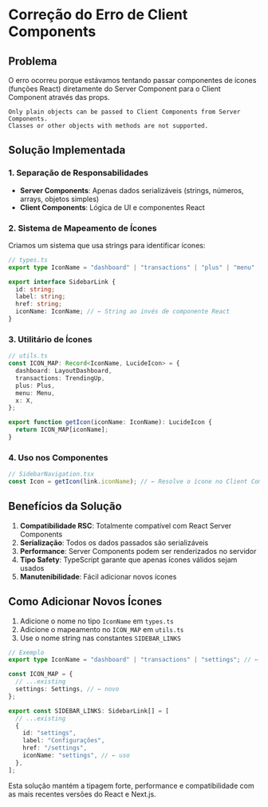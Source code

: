 # Correção do Erro de Client Components

## Problema

O erro ocorreu porque estávamos tentando passar componentes de ícones (funções React) diretamente do Server Component para o Client Component através das props.

```
Only plain objects can be passed to Client Components from Server Components.
Classes or other objects with methods are not supported.
```

## Solução Implementada

### 1. **Separação de Responsabilidades**

- **Server Components**: Apenas dados serializáveis (strings, números, arrays, objetos simples)
- **Client Components**: Lógica de UI e componentes React

### 2. **Sistema de Mapeamento de Ícones**

Criamos um sistema que usa strings para identificar ícones:

```typescript
// types.ts
export type IconName = "dashboard" | "transactions" | "plus" | "menu" | "x";

export interface SidebarLink {
  id: string;
  label: string;
  href: string;
  iconName: IconName; // ← String ao invés de componente React
}
```

### 3. **Utilitário de Ícones**

```typescript
// utils.ts
const ICON_MAP: Record<IconName, LucideIcon> = {
  dashboard: LayoutDashboard,
  transactions: TrendingUp,
  plus: Plus,
  menu: Menu,
  x: X,
};

export function getIcon(iconName: IconName): LucideIcon {
  return ICON_MAP[iconName];
}
```

### 4. **Uso nos Componentes**

```typescript
// SidebarNavigation.tsx
const Icon = getIcon(link.iconName); // ← Resolve o ícone no Client Component
```

## Benefícios da Solução

1. **Compatibilidade RSC**: Totalmente compatível com React Server Components
2. **Serialização**: Todos os dados passados são serializáveis
3. **Performance**: Server Components podem ser renderizados no servidor
4. **Tipo Safety**: TypeScript garante que apenas ícones válidos sejam usados
5. **Manutenibilidade**: Fácil adicionar novos ícones

## Como Adicionar Novos Ícones

1. Adicione o nome no tipo `IconName` em `types.ts`
2. Adicione o mapeamento no `ICON_MAP` em `utils.ts`
3. Use o nome string nas constantes `SIDEBAR_LINKS`

```typescript
// Exemplo
export type IconName = "dashboard" | "transactions" | "settings"; // ← novo

const ICON_MAP = {
  // ...existing
  settings: Settings, // ← novo
};

export const SIDEBAR_LINKS: SidebarLink[] = [
  // ...existing
  {
    id: "settings",
    label: "Configurações",
    href: "/settings",
    iconName: "settings", // ← uso
  },
];
```

Esta solução mantém a tipagem forte, performance e compatibilidade com as mais recentes versões do React e Next.js.
